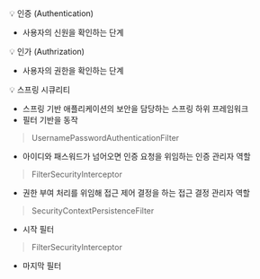 
<aside>
💡 인증 (Authentication)

</aside>

- 사용자의 신원을 확인하는 단계

<aside>
💡 인가 (Authrization)

</aside>

- 사용자의 권한을 확인하는 단계

<aside>
💡 스프링 시큐리티

</aside>

- 스프링 기반 애플리케이션의 보안을 담당하는 스프링 하위 프레임워크
- 필터 기반을 동작

> UsernamePasswordAuthenticationFilter
> 
- 아이디와 패스워드가 넘어오면 인증 요청을 위임하는 인증 관리자 역할

> FilterSecurityInterceptor
> 
- 권한 부여 처리를 위임해 접근 제어 결정을 하는 접근 결정 관리자 역할

> SecurityContextPersistenceFilter
> 
- 시작 필터

> FilterSecurityInterceptor
> 
- 마지막 필터
